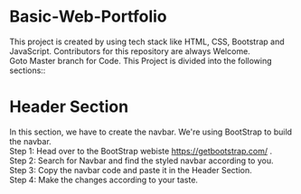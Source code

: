 # Basic-Web-Portfolio
This project is created by using tech stack like HTML, CSS, Bootstrap and JavaScript.
Contributors for this repository are always Welcome. <br>
Goto Master branch for Code.
This Project is divided into the following sections::
# Header Section
In this section, we have to create the navbar. We're using BootStrap to build the navbar. <br/>
Step 1: Head over to the BootStrap webiste https://getbootstrap.com/ .<br/>
Step 2: Search for Navbar and find the styled navbar according to you.<br/>
Step 3: Copy the navbar code and paste it in the Header Section.<br/>
Step 4: Make the changes according to your taste.<br/>
